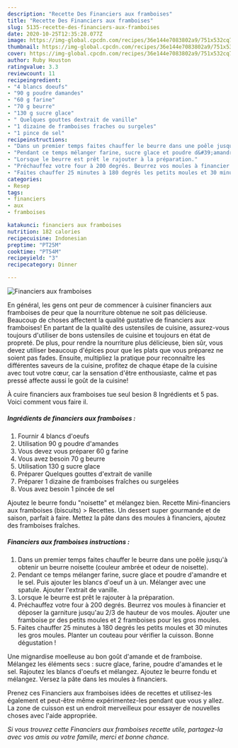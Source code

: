 ```yaml
---
description: "Recette Des Financiers aux framboises"
title: "Recette Des Financiers aux framboises"
slug: 5135-recette-des-financiers-aux-framboises
date: 2020-10-25T12:35:28.077Z
image: https://img-global.cpcdn.com/recipes/36e144e7083802a9/751x532cq70/financiers-aux-framboises-photo-principale-de-la-recette.jpg
thumbnail: https://img-global.cpcdn.com/recipes/36e144e7083802a9/751x532cq70/financiers-aux-framboises-photo-principale-de-la-recette.jpg
cover: https://img-global.cpcdn.com/recipes/36e144e7083802a9/751x532cq70/financiers-aux-framboises-photo-principale-de-la-recette.jpg
author: Ruby Houston
ratingvalue: 3.3
reviewcount: 11
recipeingredient:
- "4 blancs doeufs"
- "90 g poudre damandes"
- "60 g farine"
- "70 g beurre"
- "130 g sucre glace"
- " Quelques gouttes dextrait de vanille"
- "1 dizaine de framboises fraches ou surgeles"
- "1 pince de sel"
recipeinstructions:
- "Dans un premier temps faites chauffer le beurre dans une poêle jusqu&#39;à obtenir un beurre noisette (couleur ambrée et odeur de noisette)."
- "Pendant ce temps mélanger farine, sucre glace et poudre d&#39;amandre et le sel. Puis ajouter les blancs d&#39;oeuf un à un. Mélanger avec une spatule. Ajouter l&#39;extrait de vanille."
- "Lorsque le beurre est prêt le rajouter à la préparation."
- "Préchauffez votre four à 200 degrés. Beurrez vos moules à financier et déposer la garniture jusqu&#39;au 2/3 de hauteur de vos moules. Ajouter une framboise pr des petits moules et 2 framboises pour les gros moules."
- "Faites chauffer 25 minutes à 180 degrés les petits moules et 30 minutes les gros moules. Planter un couteau pour vérifier la cuisson. Bonne dégustation !"
categories:
- Resep
tags:
- financiers
- aux
- framboises

katakunci: financiers aux framboises 
nutrition: 182 calories
recipecuisine: Indonesian
preptime: "PT25M"
cooktime: "PT54M"
recipeyield: "3"
recipecategory: Dinner

---
```



![Financiers aux framboises](https://img-global.cpcdn.com/recipes/36e144e7083802a9/751x532cq70/financiers-aux-framboises-photo-principale-de-la-recette.jpg)

En général, les gens ont peur de commencer à cuisiner financiers aux framboises de peur que la nourriture obtenue ne soit pas délicieuse. Beaucoup de choses affectent la qualité gustative de financiers aux framboises! En partant de la qualité des ustensiles de cuisine, assurez-vous toujours d'utiliser de bons ustensiles de cuisine et toujours en état de propreté. De plus, pour rendre la nourriture plus délicieuse, bien sûr, vous devez utiliser beaucoup d'épices pour que les plats que vous préparez ne soient pas fades. Ensuite, multipliez la pratique pour reconnaître les différentes saveurs de la cuisine, profitez de chaque étape de la cuisine avec tout votre cœur, car la sensation d'être enthousiaste, calme et pas pressé affecte aussi le goût de la cuisine!

<!--inarticleads1-->

À cuire financiers aux framboises tue seul besion 8 Ingrédients et 5 pas. Voici comment vous faire il.

##### Ingrédients de financiers aux framboises :

1. Fournir 4 blancs d&#39;oeufs
1. Utilisation 90 g poudre d&#39;amandes
1. Vous devez vous préparer 60 g farine
1. Vous avez besoin 70 g beurre
1. Utilisation 130 g sucre glace
1. Préparer  Quelques gouttes d&#39;extrait de vanille
1. Préparer 1 dizaine de framboises fraîches ou surgelées
1. Vous avez besoin 1 pincée de sel


Ajoutez le beurre fondu &#34;noisette&#34; et mélangez bien. Recette Mini-financiers aux framboises (biscuits) &gt; Recettes. Un dessert super gourmande et de saison, parfait à faire. Mettez la pâte dans des moules à financiers, ajoutez des framboises fraîches. 

<!--inarticleads2-->

##### Financiers aux framboises instructions :

1. Dans un premier temps faites chauffer le beurre dans une poêle jusqu&#39;à obtenir un beurre noisette (couleur ambrée et odeur de noisette).
1. Pendant ce temps mélanger farine, sucre glace et poudre d&#39;amandre et le sel. Puis ajouter les blancs d&#39;oeuf un à un. Mélanger avec une spatule. Ajouter l&#39;extrait de vanille.
1. Lorsque le beurre est prêt le rajouter à la préparation.
1. Préchauffez votre four à 200 degrés. Beurrez vos moules à financier et déposer la garniture jusqu&#39;au 2/3 de hauteur de vos moules. Ajouter une framboise pr des petits moules et 2 framboises pour les gros moules.
1. Faites chauffer 25 minutes à 180 degrés les petits moules et 30 minutes les gros moules. Planter un couteau pour vérifier la cuisson. Bonne dégustation !


Une mignardise moelleuse au bon goût d&#39;amande et de framboise. Mélangez les éléments secs : sucre glace, farine, poudre d&#39;amandes et le sel. Rajoutez les blancs d&#39;oeufs et mélangez. Ajoutez le beurre fondu et mélangez. Versez la pâte dans les moules à financiers. 

<!--inarticleads1-->

<p>
Prenez ces Financiers aux framboises idées de recettes et utilisez-les également et peut-être même expérimentez-les pendant que vous y allez. La zone de cuisson est un endroit merveilleux pour essayer de nouvelles choses avec l'aide appropriée.
</p>

<p>
<i>Si vous trouvez cette Financiers aux framboises recette utile, partagez-la avec vos amis ou votre famille, merci et bonne chance.</i>
</p>
